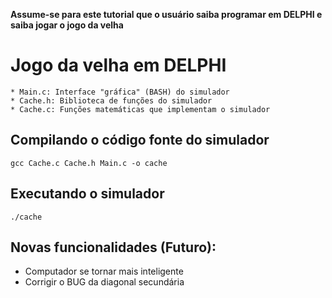 __Assume-se para este tutorial que o usuário saiba programar em DELPHI e saiba jogar o jogo da velha__

Jogo da velha em DELPHI
========

```
* Main.c: Interface "gráfica" (BASH) do simulador
* Cache.h: Biblioteca de funções do simulador
* Cache.c: Funções matemáticas que implementam o simulador
```

Compilando o código fonte do simulador
-----------
```
gcc Cache.c Cache.h Main.c -o cache
```

Executando o simulador
-----------
```
./cache
```
Novas funcionalidades (Futuro):
-----------

- Computador se tornar mais inteligente
- Corrigir o BUG da diagonal secundária
